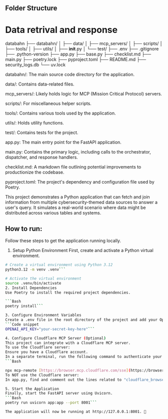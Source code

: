 ## Folder Structure
# Data retrival and response

databahn
├── databahn/
│   ├── data/
│   ├── mcp_servers/
│   ├── scripts/
│   ├── tools/
│   ├── utils/
│   ├── __init__.py
│   └── test/
├── .env
├── .gitignore
├── .python-version
├── app.py
├── base.py
├── checklist.md
├── main.py
├── poetry.lock
├── pyproject.toml
├── README.md
├── security_logs.db
└── uv.lock

databahn/: The main source code directory for the application.

data/: Contains data-related files.

mcp_servers/: Likely holds logic for MCP (Mission Critical Protocol) servers.

scripts/: For miscellaneous helper scripts.

tools/: Contains various tools used by the application.

utils/: Holds utility functions.

test/: Contains tests for the project.

app.py: The main entry point for the FastAPI application.

main.py: Contains the primary logic, including calls to the orchestrator, dispatcher, and response handlers.

checklist.md: A markdown file outlining potential improvements to productionize the codebase.

pyproject.toml: The project's dependency and configuration file used by Poetry.

This project demonstrates a Python application that can fetch and join information from multiple cybersecurity-themed data sources to answer a user's query. It simulates a real-world scenario where data might be distributed across various tables and systems.


## How to run:

Follow these steps to get the application running locally.

1. Setup Python Environment
First, create and activate a Python virtual environment.

```Bash
# Create a virtual environment using Python 3.12
python3.12 -m venv .venv```

# Activate the virtual environment
source .venv/bin/activate
2. Install Dependencies
Use Poetry to install the required project dependencies.

```Bash
poetry install```

3. Configure Environment Variables
Create a .env file in the root directory of the project and add your OpenAI API key.
```Code snippet
OPENAI_API_KEY="your-secret-key-here"```

4. Configure Cloudflare MCP Server (Optional)
This project can integrate with a Cloudflare MCP server.
To use the Cloudflare server:
Ensure you have a Cloudflare account.
In a separate terminal, run the following command to authenticate your session:
```Bash

npx mcp-remote [https://browser.mcp.cloudflare.com/sse](https://browser.mcp.cloudflare.com/sse)```
To NOT use the Cloudflare server:
In app.py, find and comment out the lines related to "cloudflare_browser_params", "cf_read", and "cf_write".

5. Start the Application
Finally, start the FastAPI server using Uvicorn.
```Bash
poetry run uvicorn app:app --port 8001```

The application will now be running at http://127.0.0.1:8001. 🚀